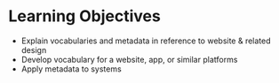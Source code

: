 # Learning Objectives
-   Explain vocabularies and metadata in reference to website & related design
-   Develop vocabulary for a website, app, or similar platforms
-   Apply metadata to systems